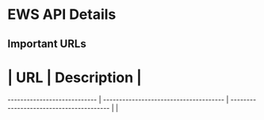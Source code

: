 # EWS API Details
## Important URLs

# | URL | Description |
---------------------------- | -------------------------------------- | ----------------------------------------
                             |                                        | 
